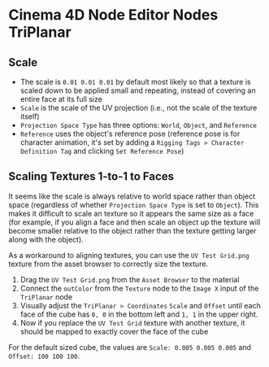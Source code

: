 # Cinema 4D Node Editor Nodes TriPlanar

## Scale

- The scale is `0.01 0.01 0.01` by default most likely so that a texture is scaled down to be applied small and repeating, instead of covering an entire face at its full size
- `Scale` is the scale of the UV projection (i.e., not the scale of the texture itself)
- `Projection Space Type` has three options: `World`, `Object`, and `Reference`
- `Reference` uses the object's reference pose (reference pose is for character animation, it's set by adding a `Rigging Tags > Character Definition Tag` and clicking `Set Reference Pose`)

## Scaling Textures 1-to-1 to Faces

It seems like the scale is always relative to world space rather than object space (regardless of whether `Projection Space Type` is set to `Object`). This makes it difficult to scale an texture so it appears the same size as a face (for example, if you align a face and then scale an object up the texture will become smaller relative to the object rather than the texture getting larger along with the object).

As a workaround to aligning textures, you can use the `UV Test Grid.png` texture from the asset browser to correctly size the texture.

1. Drag the `UV Test Grid.png` from the `Asset Browser` to the material
2. Connect the `outColor` from the `Texture` node to the `Image X` input of the `TriPlanar` node
3. Visually adjust the `TriPlanar > Coordinates` `Scale` and `Offset` until each face of the cube has `0, 0` in the bottom left and `1, 1` in the upper right.
4. Now if you replace the `UV Test Grid` texture with another texture, it should be mapped to exactly cover the face of the cube

For the default sized cube, the values are `Scale: 0.005 0.005 0.005` and `Offset: 100 100 100`.
